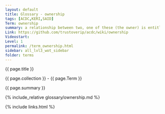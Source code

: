 ```yaml
---
layout: default
title: Glossary - ownership
tags: [ACDC,KERI,SAID]
Term: ownership
summary: a relationship between two, one of these (the owner) is entitled to enjoy, dispose of, and control the other sovereignly. 
Link: https://github.com/trustoverip/acdc/wiki/ownership
Videostart: 
Level: 1
permalink: /term_ownership.html
sidebar: all_lvl3_wot_sidebar
folder: terms
---
```


{{ page.title }}

{{ page.collection }} - {{ page.Term }}

   {{ page.summary }}

{% include_relative glossary/ownership.md %}

 {% include links.html %} 
